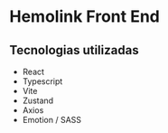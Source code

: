 # Hemolink Front End

## Tecnologias utilizadas

- React
- Typescript
- Vite
- Zustand
- Axios
- Emotion / SASS
